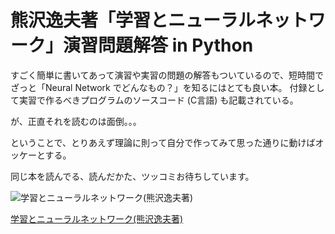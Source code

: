 # 熊沢逸夫著「学習とニューラルネットワーク」演習問題解答 in Python

すごく簡単に書いてあって演習や実習の問題の解答もついているので、短時間でざっと「Neural Network でどんなもの？」を知るにはとても良い本。
付録として実習で作るべきプログラムのソースコード (C言語) も記載されている。

が、正直それを読むのは面倒。。。

ということで、とりあえず理論に則って自分で作ってみて思った通りに動けばオッケーとする。

同じ本を読んでる、読んだかた、ツッコミお待ちしています。

![学習とニューラルネットワーク(熊沢逸夫著)](http://ws-fe.amazon-adsystem.com/widgets/q?_encoding=UTF8&ASIN=4627702914&Format=_SL250_&ID=AsinImage&MarketPlace=JP&ServiceVersion=20070822&WS=1&tag=python-lab-22)

[学習とニューラルネットワーク(熊沢逸夫著)](http://www.amazon.co.jp/gp/product/4627702914/ref=as_li_tf_il?ie=UTF8&camp=247&creative=1211&creativeASIN=4627702914&linkCode=as2&tag=python-lab-22)